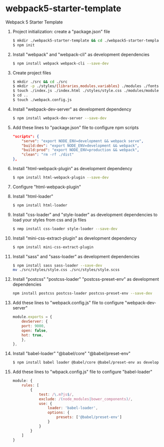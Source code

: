 # webpack5-starter-template

Webpack 5 Starter Template

1.  Project initialization: create a "package.json" file
    ```bash
    $ mkdir ./webpack5-starter-template && cd ./webpack5-starter-template
    $ npm init
    ```
2.  Install "webpack" and "webpack-cli" as development dependencies
    ```bash
    $ npm install webpack webpack-cli --save-dev
    ```
3.  Create project files
    ```bash
    $ mkdir ./src && cd ./src
    $ mkdir -p ./styles/{libraries,modules,variables} ./modules ./fonts ./images
    $ touch ./index.js ./index.html ./styles/style.css ./modules/module.js
    $ cd ..
    $ touch ./webpack.config.js
    ```
4.  Install "webpack-dev-server" as development dependency
    ```bash
    $ npm install webpack-dev-server --save-dev
    ```
5.  Add these lines to "package.json" file to configure npm scripts
    ```json
    "scripts": {
        "serve": "export NODE_ENV=development && webpack serve",
        "build:dev": "export NODE_ENV=development && webpack",
        "build:prod": "export NODE_ENV=production && webpack",
        "clean": "rm -rf ./dist"
    },
    ```
6.  Install "html-webpack-plugin" as development dependency
    ```bash
    $ npm install html-webpack-plugin --save-dev
    ```
7.  Configure "html-webpack-plugin"

8.  Install "html-loader"
    ```bash
    $ npm install html-loader
    ```
9.  Install "css-loader" and "style-loader" as development dependencies to load your styles from css and js files
    ```bash
    $ nmp install css-loader style-loader --save-dev
    ```
10. Install "mini-css-extract-plugin" as development dependency
    ```bash
    $ npm install mini-css-extract-plugin
    ```
11. Install "sass" and "sass-loader" as development dependencies
    ```bash
    $ npm install sass sass-loader --save-dev
    mv ./src/styles/style.css ./src/styles/style.scss
    ```
13. Install "postcss" "postcss-loader" "postcss-preset-env" as development dependencies
    ```bash
    npm install postcss postcss-loader postcss-preset-env --save-dev
    ```
14. Add these lines to "webpack.config.js" file to configure "webpack-dev-server"
    ```javascript
    module.exports = {
        devServer: {
        port: 9000,
        open: false,
        hot: true,
        },
    },
    ```
15. Install "babel-loader" "@babel/core" "@babel/preset-env"
    ```bash
    $ npm install babel loader @babel/core @babel/preset-env as development dependencies
    ```
16. Add these lines to "wbpack.config.js" file to configure "babel-loader"
    ```javascript
    module: {
        rules: [
            {
                test: /\.m?js$/,
                exclude: /(node_modules|bower_components)/,
                use: {
                    loader: 'babel-loader',
                    options: {
                        presets: ['@babel/preset-env']
                    }
                }
            }
        ]
    }
    ```